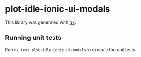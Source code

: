 # plot-idle-ionic-ui-modals

This library was generated with [Nx](https://nx.dev).


## Running unit tests

Run `nx test plot-idle-ionic-ui-modals` to execute the unit tests.

